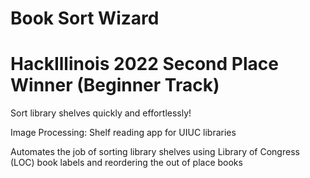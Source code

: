 # Book Sort Wizard

# HackIllinois 2022 Second Place Winner (Beginner Track)

Sort library shelves quickly and effortlessly!

Image Processing: Shelf reading app for UIUC libraries

Automates the job of sorting library shelves using Library of Congress (LOC) book labels and reordering the out of place books
